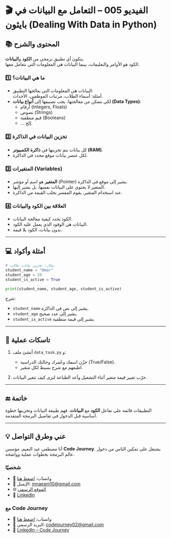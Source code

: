 # 🎬 الفيديو 005 – التعامل مع البيانات في بايثون (Dealing With Data in Python)

## 📚 المحتوى والشرح
يتكون أي تطبيق برمجي من **الكود** و**البيانات**.  
الكود هو الأوامر والتعليمات، بينما البيانات هي المعلومات التي نتعامل معها.

### 1️⃣ ما هي البيانات؟
- البيانات هي المعلومات التي يعالجها التطبيق:  
  أمثلة: أسماء الطلاب، مرتبات الموظفين، الأحداث.
- لكي نتمكن من معالجتها، يجب تصنيفها إلى **أنواع بيانات (Data Types)**:
  - أرقام (Integers, Floats)
  - نصوص (Strings)
  - قيم منطقية (Booleans)
  - … إلخ.

### 2️⃣ تخزين البيانات في الذاكرة
- كل بيانات يتم تخزينها في **ذاكرة الكمبيوتر (RAM)**.
- لكل عنصر بيانات موقع محدد في الذاكرة.

### 3️⃣ المتغيرات (Variables)
- **المتغير** هو اسم أو مؤشر (Pointer) يشير إلى موقع في الذاكرة.
- المتغير لا يحتوي على البيانات نفسها، بل يشير إليها.
- عند استخدام المتغير، يقوم المفسر بجلب القيمة من الذاكرة.

### 4️⃣ العلاقة بين الكود والبيانات
- الكود يحدد كيفية معالجة البيانات.
- البيانات هي الوقود الذي يعمل عليه الكود.
- بدون بيانات، الكود بلا قيمة.

---

## 💻 أمثلة وأكواد
```python
# مثال: تخزين بيانات طالب
student_name = "Omar"
student_age = 20
student_is_active = True

print(student_name, student_age, student_is_active)
```

شرح:

* `student_name` يشير إلى نص في الذاكرة.
* `student_age` يشير إلى عدد صحيح.
* `student_is_active` يشير إلى قيمة منطقية.

---

## 📝 تاسكات عملية

1. أنشئ ملف `data_task.py` و:

   * خزّن اسمك وعُمرك وحالتك الدراسية (True/False).
   * اطبعهم مع شرح بسيط لكل متغير.
2. جرّب تغيير قيمة متغير أثناء التشغيل وأعد الطباعة لترى كيف تتغير البيانات.

---

## 🔚 خاتمة

التطبيقات قائمة على تفاعل **الكود** مع **البيانات**.
فهم طبيعة البيانات وتخزينها خطوة أساسية قبل الدخول في تفاصيل البرمجة المتقدمة.

---



## 💡 عني وطرق التواصل


أنا مصطفى عبد النعيم، مؤسس **Code Journey**.
بشتغل على تمكين الناس من دخول عالم البرمجة بخطوات عملية وواضحة.


### شخصيًا
- 💬 واتساب: [اضغط هنا](https://wa.me/201114938410)
- 📧 الإيميل: mnaeam10@gmail.com  
- 🌐 [الموقع الرسمي](https://mostafa-naeam-web.vercel.app/)  
- 💼 [LinkedIn](https://www.linkedin.com/in/mostafa-naeam/)

### مع Code Journey
- 💬 واتساب: [اضغط هنا](https://wa.me/201555303227)
- 📩 البريد الرسمي: codejourney02@gmail.com  
- 💼 [LinkedIn – Code Journey](https://www.linkedin.com/company/code-journey25/)


